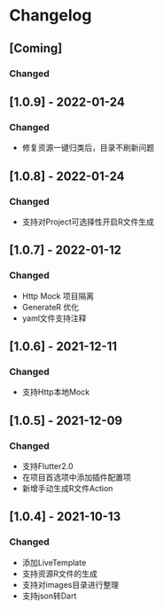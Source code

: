 # Changelog

## [Coming]
### Changed

## [1.0.9] - 2022-01-24
### Changed
- 修复资源一键归类后，目录不刷新问题

## [1.0.8] - 2022-01-24
### Changed
- 支持对Project可选择性开启R文件生成

## [1.0.7] - 2022-01-12
### Changed
- Http Mock 项目隔离
- GenerateR 优化
- yaml文件支持注释

## [1.0.6] - 2021-12-11
### Changed
- 支持Http本地Mock

## [1.0.5] - 2021-12-09
### Changed
- 支持Flutter2.0
- 在项目首选项中添加插件配置项
- 新增手动生成R文件Action

## [1.0.4] - 2021-10-13
### Changed
- 添加LiveTemplate
- 支持资源R文件的生成
- 支持对images目录进行整理
- 支持json转Dart